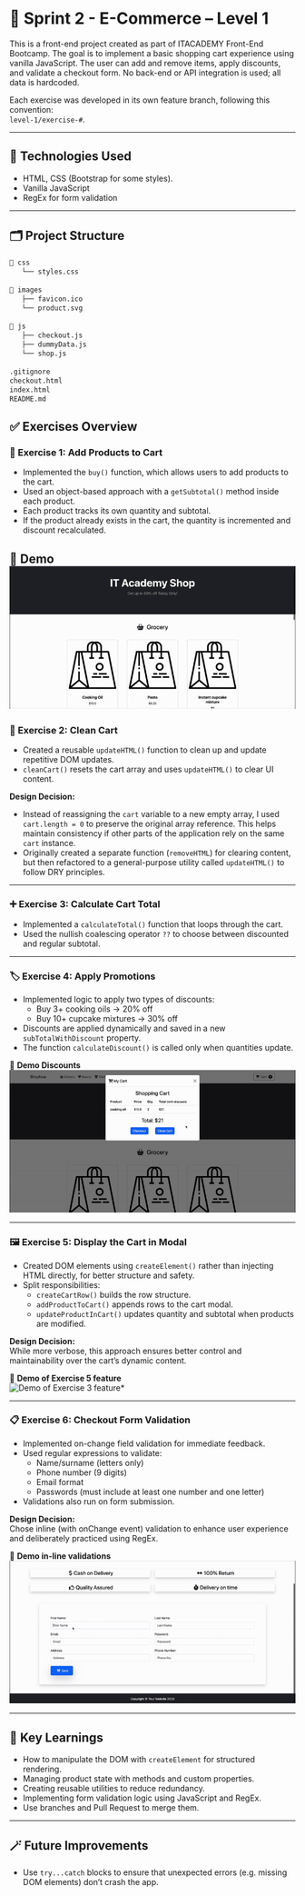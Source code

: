 # 🛒 Sprint 2 - E-Commerce – Level 1

This is a front-end project created as part of ITACADEMY Front-End Bootcamp. The goal is to implement a basic shopping cart experience using vanilla JavaScript. The user can add and remove items, apply discounts, and validate a checkout form. No back-end or API integration is used; all data is hardcoded.

Each exercise was developed in its own feature branch, following this convention:  
`level-1/exercise-#`.

---

## 🚀 Technologies Used

- HTML, CSS (Bootstrap for some styles).
- Vanilla JavaScript
- RegEx for form validation

---

## 🗂️ Project Structure

```
📁 css
   └── styles.css

📁 images
   ├── favicon.ico
   └── product.svg

📁 js
   ├── checkout.js
   ├── dummyData.js
   └── shop.js

.gitignore
checkout.html
index.html
README.md
```

## ✅ Exercises Overview

### 🧩 Exercise 1: Add Products to Cart

- Implemented the `buy()` function, which allows users to add products to the cart.
- Used an object-based approach with a `getSubtotal()` method inside each product.
- Each product tracks its own quantity and subtotal.
- If the product already exists in the cart, the quantity is incremented and discount recalculated.

📸 **Demo**  
![General Demo*](images/readme-demo-1.gif)
---

### 🧹 Exercise 2: Clean Cart

- Created a reusable `updateHTML()` function to clean up and update repetitive DOM updates.
- `cleanCart()` resets the cart array and uses `updateHTML()` to clear UI content.

**Design Decision:**  

- Instead of reassigning the `cart` variable to a new empty array, I used `cart.length = 0` to preserve the original array reference. This helps maintain consistency if other parts of the application rely on the same `cart` instance.
- Originally created a separate function (`removeHTML`) for clearing content, but then refactored to a general-purpose utility called `updateHTML()` to follow DRY principles.

---

### ➕ Exercise 3: Calculate Cart Total

- Implemented a `calculateTotal()` function that loops through the cart.
- Used the nullish coalescing operator `??` to choose between discounted and regular subtotal.

---

### 🏷️ Exercise 4: Apply Promotions

- Implemented logic to apply two types of discounts:
  - Buy 3+ cooking oils → 20% off
  - Buy 10+ cupcake mixtures → 30% off
- Discounts are applied dynamically and saved in a new `subTotalWithDiscount` property.
- The function `calculateDiscount()` is called only when quantities update.

📸 **Demo Discounts**  
![Demo of Exercise 4 feature*](images/readme-discount.gif)

---

### 🖼️ Exercise 5: Display the Cart in Modal

- Created DOM elements using `createElement()` rather than injecting HTML directly, for better structure and safety.
- Split responsibilities:
  - `createCartRow()` builds the row structure.
  - `addProductToCart()` appends rows to the cart modal.
  - `updateProductInCart()` updates quantity and subtotal when products are modified.

**Design Decision:**  
 While more verbose, this approach ensures better control and maintainability over the cart’s dynamic content.

📸 **Demo of Exercise 5 feature**  
![Demo of Exercise 3 feature*](ruta/de/la/imagen.extensión)

---

### 📋 Exercise 6: Checkout Form Validation

- Implemented on-change field validation for immediate feedback.
- Used regular expressions to validate:
  - Name/surname (letters only)
  - Phone number (9 digits)
  - Email format
  - Passwords (must include at least one number and one letter)
- Validations also run on form submission.

**Design Decision:**  
Chose inline (with onChange event) validation to enhance user experience and deliberately practiced using RegEx.

📸 **Demo in-line validations**  
![Demo of Exercise 3 feature*](images/readme-validations.gif)

---

## 🧠 Key Learnings

- How to manipulate the DOM with `createElement` for structured rendering.
- Managing product state with methods and custom properties.
- Creating reusable utilities to reduce redundancy.
- Implementing form validation logic using JavaScript and RegEx.
- Use branches and Pull Request to merge them.

---

## 🪄 Future Improvements

- Use `try...catch` blocks to ensure that unexpected errors (e.g. missing DOM elements) don’t crash the app.
